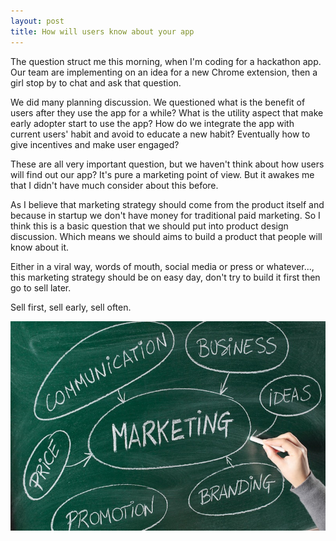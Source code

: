 ```yaml
---
layout: post
title: How will users know about your app
---
```

The question struct me this morning, when I'm coding for a hackathon app. Our team are implementing on an idea for a new Chrome extension, then a girl stop by to chat and ask that question.

  
We did many planning discussion. We questioned what is the benefit of users after they use the app for a while? What is the utility aspect that make early adopter start to use the app? How do we integrate the app with current users' habit and avoid to educate a new habit? Eventually how to give incentives and make user engaged?

  
These are all very important question, but we haven't think about how users will find out our app? It's pure a marketing point of view. But it awakes me that I didn't have much consider about this before.

  
As I believe that marketing strategy should come from the product itself and because in startup we don't have money for traditional paid marketing. So I think this is a basic question that we should put into product design discussion. Which means we should aims to build a product that people will know about it.

  
Either in a viral way, words of mouth, social media or press or whatever..., this marketing strategy should be on easy day, don't try to build it first then go to sell later.

  
Sell first, sell early, sell often.

  
  
![](/images/d98a617c-c526-467a-9467-0186c8d51729/marketing-review-2.jpg)